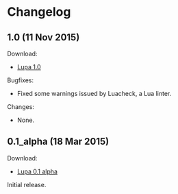 # Changelog

## 1.0 (11 Nov 2015)

Download:

  * [Lupa 1.0][]

Bugfixes:

  * Fixed some warnings issued by Luacheck, a Lua linter.

Changes:

  * None.

[Lupa 1.0]: download/lupa_1.0.zip

## 0.1_alpha (18 Mar 2015)

Download:

  * [Lupa 0.1 alpha][]

Initial release.

[Lupa 0.1 alpha]: download/lupa_0.1_alpha.zip
